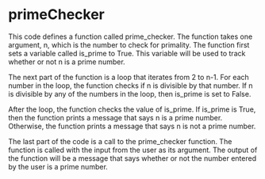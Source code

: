 # primeChecker

This code defines a function called prime_checker. The function takes one argument, n, which is the number to check for primality. The function first sets a variable called is_prime to True. This variable will be used to track whether or not n is a prime number.

The next part of the function is a loop that iterates from 2 to n-1. For each number in the loop, the function checks if n is divisible by that number. If n is divisible by any of the numbers in the loop, then is_prime is set to False.

After the loop, the function checks the value of is_prime. If is_prime is True, then the function prints a message that says n is a prime number. Otherwise, the function prints a message that says n is not a prime number.

The last part of the code is a call to the prime_checker function. The function is called with the input from the user as its argument. The output of the function will be a message that says whether or not the number entered by the user is a prime number.
